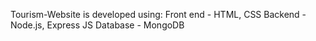 Tourism-Website is developed using:
Front end - HTML, CSS
Backend - Node.js, Express JS
Database - MongoDB 
